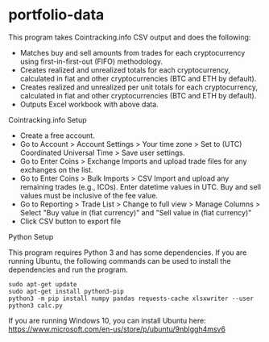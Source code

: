 # portfolio-data

This program takes Cointracking.info CSV output and does the following:

- Matches buy and sell amounts from trades for each cryptocurrency using first-in-first-out (FIFO) methodology.
- Creates realized and unrealized totals for each cryptocurrency, calculated in fiat and other cryptocurrencies (BTC and ETH by default).
- Creates realized and unrealized per unit totals for each cryptocurrency, calculated in fiat and other cryptocurrencies (BTC and ETH by default).
- Outputs Excel workbook with above data.

Cointracking.info Setup

- Create a free account.
- Go to Account > Account Settings > Your time zone > Set to (UTC) Coordinated Universal Time > Save user settings.
- Go to Enter Coins > Exchange Imports and upload trade files for any exchanges on the list.
- Go to Enter Coins > Bulk Imports > CSV Import and upload any remaining trades (e.g., ICOs).  Enter datetime values in UTC.  Buy and sell values must be inclusive of the fee value.
- Go to Reporting > Trade List > Change to full view > Manage Columns > Select "Buy value in (fiat currency)" and "Sell value in (fiat currency)"
- Click CSV button to export file

Python Setup

This program requires Python 3 and has some dependencies.  If you are running Ubuntu, the following commands can be used to install the dependencies and run the program.
```
sudo apt-get update
sudo apt-get install python3-pip
python3 -m pip install numpy pandas requests-cache xlsxwriter --user
python3 calc.py
```
If you are running Windows 10, you can install Ubuntu here: https://www.microsoft.com/en-us/store/p/ubuntu/9nblggh4msv6
